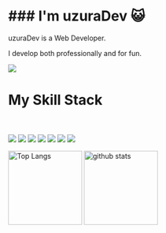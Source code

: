 <h1>### I'm uzuraDev 😺</h1>
uzuraDev is a Web Developer.

I develop both professionally and for fun.

![](https://komarev.com/ghpvc/?username=your-uzuraDev)

<h1>My Skill Stack</h1><br /><br />
<img src="https://img.shields.io/badge/-Next.js-000000.svg?logo=next.js&style=plastic">
<img src="https://img.shields.io/badge/-React-61DAFB.svg?logo=react&style=plastic">
<img src="https://img.shields.io/badge/-Javascript-F7DF1E.svg?logo=javascript&style=plastic">
<img src="https://img.shields.io/badge/-Typescript-007ACC.svg?logo=typescript&style=plastic">
<img src="https://img.shields.io/badge/-Vue.js-4FC08D.svg?logo=vue.js&style=plastic">
<img src="https://img.shields.io/badge/-Html5-E34F26.svg?logo=html5&style=plastic">
<img src="https://img.shields.io/badge/-Css3-1572B6.svg?logo=css3&style=plastic">

<p align="left"> 
  <img alt="Top Langs" height="150px" src="https://github-readme-stats.vercel.app/api/top-langs/?username=uzuraDev&layout=compact&show_icons=true&theme=onedark" />
  <img alt="github stats" height="150px" src="https://github-readme-stats.vercel.app/api?username=uzuraDev&theme=onedark&show_icons=ture" />
</p>
